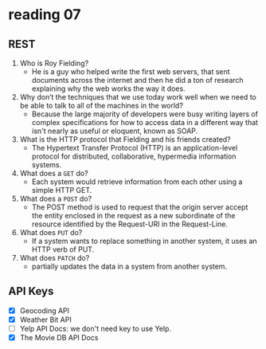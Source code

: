 # reading 07

## REST

1. Who is Roy Fielding?
    * He is a guy who helped write the first web servers, that sent documents across the internet and then he did a ton of research explaining why the
      web works the way it does.
2. Why don’t the techniques that we use today work well when we need to be able to talk to all of the machines in the world?
    * Because the large majority of developers were busy writing layers of complex specifications for how to access data in a different way that isn't
      nearly as useful or eloquent, known as SOAP.
3. What is the HTTP protocol that Fielding and his friends created?
    * The Hypertext Transfer Protocol (HTTP) is an application-level protocol for distributed, collaborative, hypermedia information systems.
4. What does a `GET` do?
    * Each system would retrieve information from each other using a simple HTTP GET.
5. What does a `POST` do?
    * The POST method is used to request that the origin server accept the entity enclosed in the request as a new subordinate of the resource 
      identified by the Request-URI in the Request-Line.
6. What does `PUT` do?
    * If a system wants to replace something in another system, it uses an HTTP verb of PUT.
7. What does `PATCH` do?
    *  partially updates the data in a system from another system. 


## API Keys

* [x] Geocoding API
* [X] Weather Bit API
* [ ] Yelp API Docs: we don't need key to use Yelp.
* [X] The Movie DB API Docs
